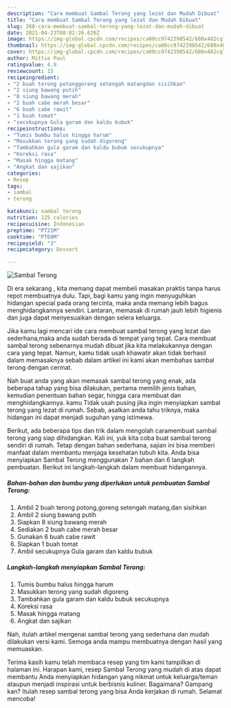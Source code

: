 ```yaml
---
description: "Cara membuat Sambal Terong yang lezat dan Mudah Dibuat"
title: "Cara membuat Sambal Terong yang lezat dan Mudah Dibuat"
slug: 268-cara-membuat-sambal-terong-yang-lezat-dan-mudah-dibuat
date: 2021-04-23T08:02:26.626Z
image: https://img-global.cpcdn.com/recipes/ca00cc9742398542/680x482cq70/sambal-terong-foto-resep-utama.jpg
thumbnail: https://img-global.cpcdn.com/recipes/ca00cc9742398542/680x482cq70/sambal-terong-foto-resep-utama.jpg
cover: https://img-global.cpcdn.com/recipes/ca00cc9742398542/680x482cq70/sambal-terong-foto-resep-utama.jpg
author: Mittie Paul
ratingvalue: 4.9
reviewcount: 15
recipeingredient:
- "2 buah terong potonggoreng setengah matangdan sisihkan"
- "2 siung bawang putih"
- "8 siung bawang merah"
- "2 buah cabe merah besar"
- "6 buah cabe rawit"
- "1 buah tomat"
- "secukupnya Gula garam dan kaldu bubuk"
recipeinstructions:
- "Tumis bumbu halus hingga harum"
- "Masukkan terong yang sudah digoreng"
- "Tambahkan gula garam dan kaldu bubuk secukupnya"
- "Koreksi rasa"
- "Masak hingga matang"
- "Angkat dan sajikan"
categories:
- Resep
tags:
- sambal
- terong

katakunci: sambal terong 
nutrition: 125 calories
recipecuisine: Indonesian
preptime: "PT21M"
cooktime: "PT60M"
recipeyield: "3"
recipecategory: Dessert

---
```



![Sambal Terong](https://img-global.cpcdn.com/recipes/ca00cc9742398542/680x482cq70/sambal-terong-foto-resep-utama.jpg)

Di era  sekarang , kita memang dapat membeli masakan praktis tanpa harus repot membuatnya dulu. Tapi, bagi kamu yang ingin menyuguhkan hidangan special pada orang tercinta, maka anda memang lebih bagus menghidangkannya sendiri. Lantaran, memasak di rumah jauh lebih higienis dan juga dapat menyesuaikan dengan selera keluarga.

Jika kamu lagi mencari ide cara membuat sambal terong yang lezat dan sederhana,maka anda sudah berada di tempat yang tepat. Cara membuat sambal terong  sebenarnya mudah dibuat jika kita melakukannya dengan cara yang tepat. Namun, kamu tidak usah khawatir akan tidak berhasil dalam memasaknya 
sebab dalam artikel ini kami akan membahas sambal terong dengan cermat.  



Nah buat anda yang akan memasak sambal terong yang enak, ada beberapa tahap yang bisa dilakukan, pertama memilih jenis bahan, kemudian penentuan bahan segar, hingga cara membuat dan menghidangkannya. kamu Tidak usah pusing jika ingin menyiapkan sambal terong yang lezat di rumah. Sebab, asalkan anda  tahu triknya, maka hidangan ini dapat menjadi suguhan yang istimewa.

Berikut, ada beberapa tips dan trik dalam mengolah caramembuat sambal terong yang siap dihidangkan. Kali ini, yuk kita coba buat sambal terong sendiri di rumah. Tetap dengan bahan sederhana, sajian ini bisa memberi manfaat dalam membantu menjaga kesehatan tubuh kita. Anda bisa menyiapkan Sambal Terong menggunakan 7 bahan dan 6 langkah pembuatan. Berikut ini langkah-langkah dalam membuat hidangannya.

<!--inarticleads1-->

##### Bahan-bahan dan bumbu yang diperlukan untuk pembuatan Sambal Terong:

1. Ambil 2 buah terong potong,goreng setengah matang,dan sisihkan
1. Ambil 2 siung bawang putih
1. Siapkan 8 siung bawang merah
1. Sediakan 2 buah cabe merah besar
1. Gunakan 6 buah cabe rawit
1. Siapkan 1 buah tomat
1. Ambil secukupnya Gula garam dan kaldu bubuk




<!--inarticleads2-->

##### Langkah-langkah menyiapkan Sambal Terong:

1. Tumis bumbu halus hingga harum
1. Masukkan terong yang sudah digoreng
1. Tambahkan gula garam dan kaldu bubuk secukupnya
1. Koreksi rasa
1. Masak hingga matang
1. Angkat dan sajikan




Nah, itulah artikel mengenai  sambal terong  yang sederhana dan mudah dilakukan versi kami. Semoga anda mampu membuatnya dengan hasil yang memuaskan. 

Terima kasih kamu telah membaca resep yang tim kami tampilkan di halaman ini. Harapan kami, resep  Sambal Terong yang mudah di atas dapat membantu Anda menyiapkan hidangan yang nikmat untuk keluarga/teman ataupun menjadi inspirasi untuk berbisnis kuliner. Bagaimana? Gampang kan? Itulah resep sambal terong yang bisa Anda kerjakan di rumah. Selamat mencoba!

